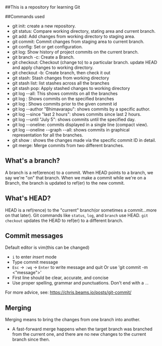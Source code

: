 ##This is a repository for learning Git

##Commands used

- git init: create a new repository.
- git status: Compare working directory, stating area and current branch.
- git add: Add changes from working directory to staging area.
- git commit: Commit changes from staging area to current branch.
- git config: Set or get configuration.
- git log: Show history of project commits on the current branch.
- git branch -c: Create a Branch.
- git checkout: Checkout (change to) to a particular branch. update HEAD and apply changes to working directory.
- git checkout -b: Create branch, then check it out
- git stash: Stash changes from  working directory
- git stash list: list stashes across all the branches
- git stash pop: Apply stashed changes to working directory
- git log --all: This shows commits on all the branches
- git log <branch name>: Shows commits on the specified branches
- git log <commit id>: Shows commits prior to the given commit id
- git log --author "Bhimavarapu": shows commits by a specific author.
- git log --since "last 2 hours": shows commits since last 2 hours.
- git log --until "July 5": shows commits until the specified day.
- git log --oneline: commits displayed in a single line (compact view).
- git log --oneline --graph --all: shows commits in graphical representation for all the branches.
- git show <commit id>: shows the changes made via the specific commit ID in detail.
- git merge: Merge commits from two different branches.


## What's a branch?

A branch is a ref(erence) to a commit. When HEAD points to a branch, we say we're "on" that branch. When we make a commit while we're on a Branch, the branch is updated to ref(er) to the new commit.

## What's HEAD?

HEAD is a ref(rence) to the "current" branch(or sometimes a commit...more on that later). Git commands like `status`, `log`, and `branch` use HEAD. `git checkout` updates the HEAD to ref(er) to a different branch.

## Commit messages

Default editor is vim(this can be changed)
 - `i` to enter *insert* mode
 - Type commit message
 - `Esc` -> `:wq` -> `Enter` to write message and quit Or use 'git commit -m <"message">'
 - First line should be clear, accurate, and concise
 - Use proper spelling, grammar and punctuations.
 Don't end with a `.`.

 For more advice, see: https://chris.beams.io/posts/git-commit/

## Merging

Merging means to bring the changes from one branch into another.

- A fast-forward merge happens when the target branch was branched from the current one, and there are no new changes to the current branch since then.
